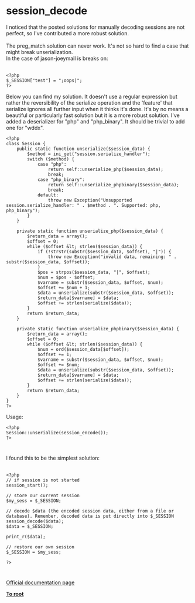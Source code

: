 # session_decode



I noticed that the posted solutions for manually decoding sessions are not perfect, so I&apos;ve contributed a more robust solution.<br><br>The preg_match solution can never work. It&apos;s not so hard to find a case that might break unserialization.<br>In the case of jason-joeymail is breaks on:<br><br>

```
<?php
$_SESSION["test"] = ";oops|";
?>
```


Below you can find my solution. It doesn't use a regular expression but rather the reversibility of the serialize operation and the 'feature' that serialize ignores all further input when it thinks it's done. It's by no means a beautiful or particularly fast solution but it is a more robust solution.
I've added a deserializer for "php" and "php_binary". It should be trivial to add one for "wddx".



```
<?php
class Session {
    public static function unserialize($session_data) {
        $method = ini_get("session.serialize_handler");
        switch ($method) {
            case "php":
                return self::unserialize_php($session_data);
                break;
            case "php_binary":
                return self::unserialize_phpbinary($session_data);
                break;
            default:
                throw new Exception("Unsupported session.serialize_handler: " . $method . ". Supported: php, php_binary");
        }
    }

    private static function unserialize_php($session_data) {
        $return_data = array();
        $offset = 0;
        while ($offset &lt; strlen($session_data)) {
            if (!strstr(substr($session_data, $offset), "|")) {
                throw new Exception("invalid data, remaining: " . substr($session_data, $offset));
            }
            $pos = strpos($session_data, "|", $offset);
            $num = $pos - $offset;
            $varname = substr($session_data, $offset, $num);
            $offset += $num + 1;
            $data = unserialize(substr($session_data, $offset));
            $return_data[$varname] = $data;
            $offset += strlen(serialize($data));
        }
        return $return_data;
    }

    private static function unserialize_phpbinary($session_data) {
        $return_data = array();
        $offset = 0;
        while ($offset &lt; strlen($session_data)) {
            $num = ord($session_data[$offset]);
            $offset += 1;
            $varname = substr($session_data, $offset, $num);
            $offset += $num;
            $data = unserialize(substr($session_data, $offset));
            $return_data[$varname] = $data;
            $offset += strlen(serialize($data));
        }
        return $return_data;
    }
}
?>
```


Usage:



```
<?php
Session::unserialize(session_encode());
?>
```
  

#

I found this to be the simplest solution:<br><br>

```
<?php
// if session is not started
session_start();

// store our current session
$my_sess = $_SESSION;

// decode $data (the encoded session data, either from a file or database). Remember, decoded data is put directly into $_SESSION
session_decode($data);
$data = $_SESSION;

print_r($data);

// restore our own session
$_SESSION = $my_sess;

?>
```
  

#

[Official documentation page](https://www.php.net/manual/en/function.session-decode.php)

**[To root](/README.md)**